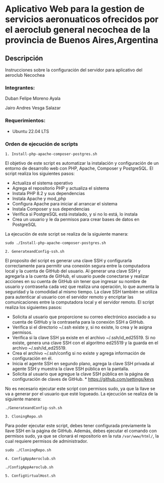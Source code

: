 # Aplicativo Web para la gestion de servicios aeronuaticos ofrecidos por el aeroclub general necochea de la provincia de Buenos Aires,Argentina

## Descripción
Instrucciones sobre la configuración del servidor para aplicativo del aeroclub Necochea

### Integrantes:

Duban Felipe Moreno Ayala

Jairo Andres Vesga Salazar

### Requerimientos: 

* Ubuntu 22.04 LTS

### Orden de ejecución de scripts

`1. Install-php-apache-composer-postgres.sh`

El objetivo de este script es automatizar la instalación y configuración de un entorno de desarrollo web con PHP, Apache, Composer y PostgreSQL. El script realiza los siguientes pasos:

+ Actualiza el sistema operativo
+ Agrega el repositorio PHP y actualiza el sistema
+ Instala PHP 8.2 y sus dependencias
+ Instala Apache y mod_php
+ Configura Apache para iniciar al arrancar el sistema
+ Instala Composer y sus dependencias
+ Verifica si PostgreSQL está instalado, y si no lo está, lo instala
+ Crea un usuario y le da permisos para crear bases de datos en PostgreSQL

La ejecución de este script se realiza de la siguiente manera:

```Console
sudo ./Install-php-apache-composer-postgres.sh
```

`2. GenerateandConfig-ssh.sh`

El proposito del script es generar una clave SSH y configurarla correctamente para permitir una conexión segura entre la computadora local y la cuenta de GitHub del usuario. Al generar una clave SSH y agregarla a la cuenta de GitHub, el usuario puede conectarse y realizar acciones en su cuenta de GitHub sin tener que ingresar su nombre de usuario y contraseña cada vez que realiza una operación, lo que aumenta la seguridad y la comodidad al mismo tiempo. La clave SSH también se utiliza para autenticar al usuario con el servidor remoto y encriptar las comunicaciones entre la computadora local y el servidor remoto. El script realiza los siguientes pasos:

+ Solicita al usuario que proporcione su correo electrónico asociado a su cuenta de GitHub y la contraseña para la conexión SSH a GitHub. 
+ Verifica si el directorio ~/.ssh existe y, si no existe, lo crea y le asigna permisos.
+ Verifica si la clave SSH ya existe en el archivo ~/.ssh/id_ed25519. Si no existe, genera una clave SSH con el algoritmo ed25519 y la guarda en el archivo ~/.ssh/id_ed25519. 
+ Crea el archivo ~/.ssh/config si no existe y agrega información de configuración en él. 
+ Inicia el agente SSH en segundo plano, agrega la clave SSH privada al agente SSH y muestra la clave SSH pública en la pantalla. 
+ Solicita al usuario que agregue la clave SSH pública en la página de configuración de claves de GitHub. * https://github.com/settings/keys

No es necesario ejecutar este script con permisos sudo, ya que la llave se va a generar por el usuario que esté logueado. La ejecución se realiza de la siguiente manera:

```Console
./GenerateandConfig-ssh.sh
```

`3. CloningRepo.sh`

Para poder ejecutar este script, debes tener configurada previamente la llave SSH en la página de GitHub. Además, debes ejecutar el comando con permisos sudo, ya que se clonará el repositorio en la ruta `/var/www/html/`, la cual requiere permisos de administrador.

```Console
sudo ./CloningRepo.sh
```

`4. ConfigAppAeroclub.sh`

```Console
./ConfigAppAeroclub.sh
```

`5. ConfigVirtualHost.sh`


